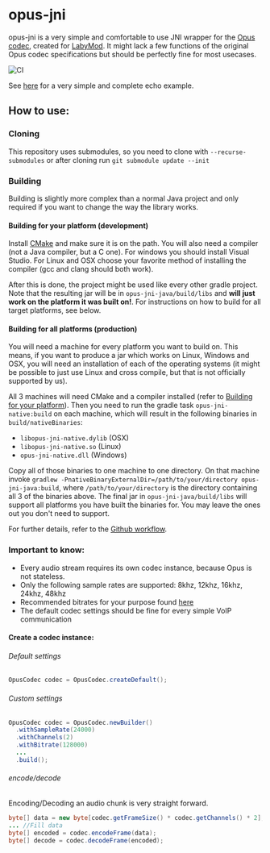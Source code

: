 # opus-jni

opus-jni is a very simple and comfortable to use JNI wrapper for the 
[Opus codec](https://opus-codec.org/), created for [LabyMod](https://github.com/LabyMod).
It might lack a few functions of the original Opus codec specifications but should be perfectly
fine for most usecases.

![CI](https://github.com/LabyMod/opus-jni/workflows/CI/badge.svg)

See [here](./opus-jni-java/src/test/java/net/labymod/opus/MinimalEchoExample.java) for a very
simple and complete echo example.
## How to use:
### Cloning
This repository uses submodules, so you need to clone with `--recurse-submodules` or after
cloning run `git submodule update --init`

### Building
Building is slightly more complex than a normal Java project and only required if you want
to change the way the library works.

#### Building for your platform (development)
Install [CMake](https://cmake.org/download/) and make sure it is on the path. You will also need
a compiler (not a Java compiler, but a C one). For windows you should install Visual Studio. 
For Linux and OSX choose your favorite method of installing the compiler (gcc and clang should 
both work).

After this is done, the project might be used like every other gradle project. Note that the
resulting jar will be in `opus-jni-java/build/libs` and **will just work on the platform it
was built on!**. For instructions on how to build for all target platforms, see below.

#### Building for all platforms (production)
You will need a machine for every platform you want to build on. This means, if you want to
produce a jar which works on Linux, Windows and OSX, you will need an installation of each of
the operating systems (it might be possible to just use Linux and cross compile, but that is
not officially supported by us).

All 3 machines will need CMake and a compiler installed (refer to
[Building for your platform](#building-for-your-platform-development)). Then you need to run
the gradle task `opus-jni-native:build` on each machine, which will result in the following
binaries in `build/nativeBinaries`:
- `libopus-jni-native.dylib` (OSX)
- `libopus-jni-native.so` (Linux)
- `opus-jni-native.dll` (Windows)

Copy all of those binaries to one machine to one directory. On that machine invoke
`gradlew -PnativeBinaryExternalDir=/path/to/your/directory opus-jni-java:build`, where
`/path/to/your/directory` is the directory containing all 3 of the binaries above.
The final jar in `opus-jni-java/build/libs` will support all platforms you have built the 
binaries for. You may leave the ones out you don't need to support.

For further details, refer to the [Github workflow](./.github/workflows/ci.yml).

### Important to know:
- Every audio stream requires its own codec instance, because Opus is not stateless.
- Only the following sample rates are supported: 8khz, 12khz, 16khz, 24khz, 48khz
- Recommended bitrates for your purpose found 
  [here](https://wiki.xiph.org/index.php?title=Opus_Recommended_Settings&mobileaction=toggle_view_desktop)
- The default codec settings should be fine for every simple VoIP communication

#### Create a codec instance:
###### Default settings
```java
OpusCodec codec = OpusCodec.createDefault();
```

###### Custom settings
```java
OpusCodec codec = OpusCodec.newBuilder()
  .withSampleRate(24000)
  .withChannels(2)
  .withBitrate(128000)
  ...
  .build();
```

###### encode/decode
Encoding/Decoding an audio chunk is very straight forward.
```java
byte[] data = new byte[codec.getFrameSize() * codec.getChannels() * 2];
... //Fill data
byte[] encoded = codec.encodeFrame(data);
byte[] decode = codec.decodeFrame(encoded);
```
